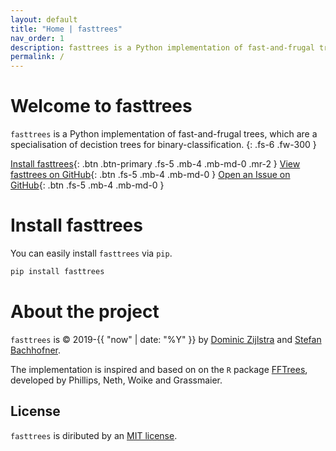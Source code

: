 ```yaml
---
layout: default
title: "Home | fasttrees"
nav_order: 1
description: fasttrees is a Python implementation of fast-and-frugal trees, which are a specialisation of decistion trees for binary-classification.
permalink: /
---
```

# Welcome to fasttrees

`fasttrees` is a Python implementation of fast-and-frugal trees, which are a specialisation of decistion trees for binary-classification.
{: .fs-6 .fw-300 }

[Install fasttrees](#install-fasttrees){: .btn .btn-primary .fs-5 .mb-4 .mb-md-0 .mr-2 }
[View fasttrees on GitHub](https://github.com/fasttrees/fasttrees){: .btn .fs-5 .mb-4 .mb-md-0 }
[Open an Issue on GitHub](https://github.com/fasttrees/fasttrees/issues){: .btn .fs-5 .mb-4 .mb-md-0 }


# Install fasttrees

You can easily install `fasttrees` via `pip`.

```bash
pip install fasttrees
```


# About the project

`fasttrees` is &copy; 2019-{{ "now" | date: "%Y" }} by [Dominic Zijlstra](https://www.linkedin.com/in/dominiczijlstra/) and [Stefan Bachhofner](https://www.linkedin.com/in/stefan-bachhofner-b729031b0/).

The implementation is inspired and based on on the `R` package [FFTrees](https://cran.r-project.org/web/packages/FFTrees/index.html), developed by Phillips, Neth, Woike and Grassmaier.

## License

`fasttrees` is diributed by an [MIT license](https://github.com/fasttrees/fasttrees/blob/master/LICENSE.txt).
